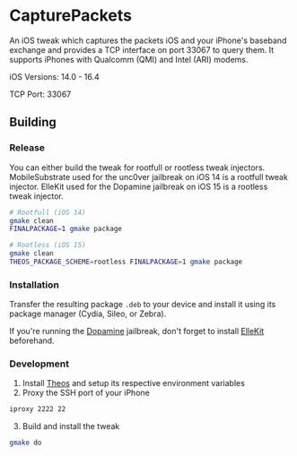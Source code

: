 # CapturePackets

An iOS tweak which captures the packets iOS and your iPhone's baseband exchange and provides a TCP interface on port 33067 to query them.
It supports iPhones with Qualcomm (QMI) and Intel (ARI) modems.

iOS Versions: 14.0 - 16.4

TCP Port: 33067

## Building

### Release

You can either build the tweak for rootfull or rootless tweak injectors.
MobileSubstrate used for the unc0ver jailbreak on iOS 14 is a rootfull tweak injector.
ElleKit used for the Dopamine jailbreak on iOS 15 is a rootless tweak injector.

```bash
# Rootfull (iOS 14)
gmake clean
FINALPACKAGE=1 gmake package

# Rootless (iOS 15)
gmake clean
THEOS_PACKAGE_SCHEME=rootless FINALPACKAGE=1 gmake package
```

### Installation

Transfer the resulting package `.deb` to your device and install it using its package manager (Cydia, Sileo, or Zebra).

If you're running the [Dopamine](https://ellekit.space/dopamine/) jailbreak, don't forget to install [ElleKit](https://ellekit.space) beforehand.

### Development
1. Install [Theos](https://theos.dev/docs/) and setup its respective environment variables
2. Proxy the SSH port of your iPhone
```bash
iproxy 2222 22
```
3. Build and install the tweak
```bash
gmake do
```
